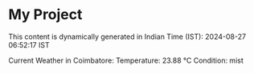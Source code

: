 # My Project

This content is dynamically generated in Indian Time (IST): 2024-08-27 06:52:17 IST


Current Weather in Coimbatore:
Temperature: 23.88 °C
Condition: mist
